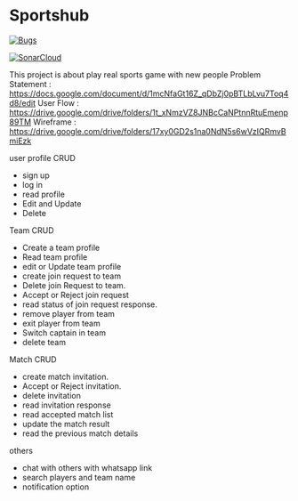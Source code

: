 # Sportshub 

[![Bugs](https://sonarcloud.io/api/project_badges/measure?project=fssa-batch3_alagappan.kumaravel__web_project&metric=bugs)](https://sonarcloud.io/summary/new_code?id=fssa-batch3_alagappan.kumaravel__web_project)

[![SonarCloud](https://sonarcloud.io/images/project_badges/sonarcloud-black.svg)](https://sonarcloud.io/summary/new_code?id=fssa-batch3_alagappan.kumaravel__web_project)

This project is about play real sports game with new people
Problem Statement : https://docs.google.com/document/d/1mcNfaGt16Z_qDbZj0pBTLbLvu7Toq4d8/edit
User Flow : https://drive.google.com/drive/folders/1t_xNmzVZ8JNBcCaNPtnnRtuEmenp89TM
Wireframe : https://drive.google.com/drive/folders/17xy0GD2s1na0NdN5s6wVzIQRmvBmiEzk

user profile CRUD
* sign up
* log in
* read profile
* Edit and Update
* Delete 

Team CRUD 

* Create a team profile
* Read team profile
* edit or Update team profile
* create join request to team
* Delete join Request to team.
* Accept or Reject join request
* read status of join request response.
* remove player from team 
* exit player from team
* Switch captain in team
* delete team


Match CRUD

* create match invitation.
* Accept or Reject invitation.
* delete invitation
* read invitation response 
* read accepted match list
* update the match result 
* read the previous match details

others
* chat with others with whatsapp link
* search players and team name
* notification option
